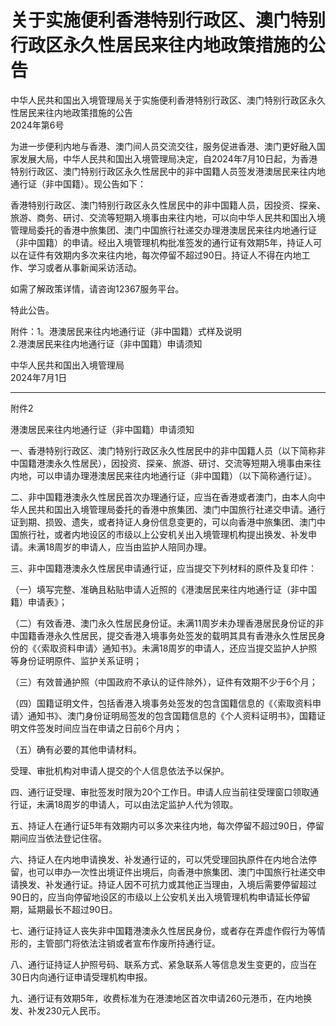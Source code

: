 # 关于实施便利香港特别行政区、澳门特别行政区永久性居民来往内地政策措施的公告  
中华人民共和国出入境管理局关于实施便利香港特别行政区、澳门特别行政区永久性居民来往内地政策措施的公告  
2024年第6号  

为进一步便利内地与香港、澳门间人员交流交往，服务促进香港、澳门更好融入国家发展大局，中华人民共和国出入境管理局决定，自2024年7月10日起，为香港特别行政区、澳门特别行政区永久性居民中的非中国籍人员签发港澳居民来往内地通行证（非中国籍）。现公告如下：  

香港特别行政区、澳门特别行政区永久性居民中的非中国籍人员，因投资、探亲、旅游、商务、研讨、交流等短期入境事由来往内地，可以向中华人民共和国出入境管理局委托的香港中旅集团、澳门中国旅行社递交办理港澳居民来往内地通行证（非中国籍）的申请。经出入境管理机构批准签发的通行证有效期5年，持证人可以在证件有效期内多次来往内地，每次停留不超过90日。持证人不得在内地工作、学习或者从事新闻采访活动。  

如需了解政策详情，请咨询12367服务平台。  

特此公告。  

附件：1。港澳居民来往内地通行证（非中国籍）式样及说明  
2.港澳居民来往内地通行证（非中国籍）申请须知  

中华人民共和国出入境管理局  
2024年7月1日  

***  

附件2  

港澳居民来往内地通行证（非中国籍）申请须知  

一、香港特别行政区、澳门特别行政区永久性居民中的非中国籍人员（以下简称非中国籍港澳永久性居民），因投资、探亲、旅游、研讨、交流等短期入境事由来往内地，可以申请办理港澳居民来往内地通行证（非中国籍）（以下简称通行证）。  

二、非中国籍港澳永久性居民首次办理通行证，应当在香港或者澳门，由本人向中华人民共和国出入境管理局委托的香港中旅集团、澳门中国旅行社递交申请。通行证到期、损毁、遗失，或者持证人身份信息变更的，可以向香港中旅集团、澳门中国旅行社，或者内地设区的市级以上公安机关出入境管理机构提出换发、补发申请。未满18周岁的申请人，应当由监护人陪同办理。  

三、非中国籍港澳永久性居民申请通行证，应当提交下列材料的原件及复印件：  

（一）填写完整、准确且粘贴申请人近照的《港澳居民来往内地通行证（非中国籍）申请表》；  

（二）有效香港、澳门永久性居民身份证。未满11周岁未办理香港居民身份证的非中国籍香港永久性居民，提交香港入境事务处签发的载明其具有香港永久性居民身份的《〈索取资料申请〉通知书》。未满18周岁的申请人，还应当提交监护人护照等身份证明原件、监护关系证明；  

（三）有效普通护照（中国政府不承认的证件除外），证件有效期不少于6个月；  

（四）国籍证明文件，包括香港入境事务处签发的包含国籍信息的《〈索取资料申请〉通知书》、澳门身份证明局签发的包含国籍信息的《个人资料证明书》，国籍证明文件签发时间应当在申请之日前6个月内；  

（五）确有必要的其他申请材料。  

受理、审批机构对申请人提交的个人信息依法予以保护。  

四、通行证受理、审批签发时限为20个工作日。申请人应当前往受理窗口领取通行证，未满18周岁的申请人，可以由法定监护人代为领取。  

五、持证人在通行证5年有效期内可以多次来往内地，每次停留不超过90日，停留期间应当依法登记住宿。  

六、持证人在内地申请换发、补发通行证的，可以凭受理回执原件在内地合法停留，也可以申办一次性出境证件出境后，向香港中旅集团、澳门中国旅行社递交申请换发、补发通行证。持证人因不可抗力或其他正当理由，入境后需要停留超过90日的，应当向停留地设区的市级以上公安机关出入境管理机构申请延长停留期，延期最长不超过90日。  

七、通行证持证人丧失非中国籍港澳永久性居民身份，或者存在弄虚作假行为等情形的，主管部门将依法注销或者宣布作废所持通行证。  

八、通行证持证人护照号码、联系方式、紧急联系人等信息发生变更的，应当在30日内向通行证申请受理机构申报。  

九、通行证有效期5年，收费标准为在港澳地区首次申请260元港币，在内地换发、补发230元人民币。  
